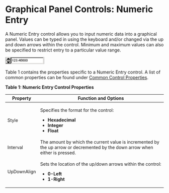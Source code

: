 # Graphical Panel Controls: Numeric Entry

A Numeric Entry control allows you to input numeric data into a graphical panel. Values can be typed in using the keyboard and/or changed via the up and down arrows within the control. Minimum and maximum values can also be specified to restrict entry to a particular value range.

![Figure 1: An example Numeric Entry control.](../../../../.gitbook/assets/gpctrlNumericEntry.gif)

Table 1 contains the properties specific to a Numeric Entry control. A list of common properties can be found under [Common Control Properties](graphical-panel-controls-common-control-properties.md).

**Table 1: Numeric Entry Control Properties**

| Property    | Function and Options                                                                                                                                       |
| ----------- | ---------------------------------------------------------------------------------------------------------------------------------------------------------- |
| Style       | <p>Specifies the format for the control:</p><ul><li><strong>Hexadecimal</strong></li><li><strong>Integer</strong></li><li><strong>Float</strong></li></ul> |
| Interval    | The amount by which the current value is incremented by the up arrow or decremented by the down arrow when either is pressed.                              |
| UpDownAlign | <p>Sets the location of the up/down arrows within the control:</p><ul><li><strong>0-Left</strong></li><li><strong>1-Right</strong></li></ul>               |
